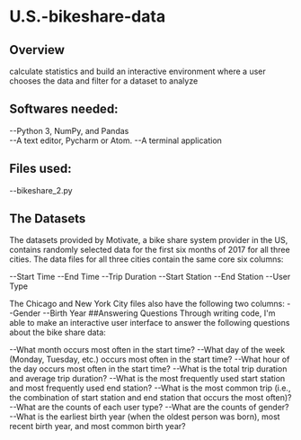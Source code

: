 # U.S.-bikeshare-data
## Overview
calculate statistics and build an interactive environment where a user chooses the data and filter for a dataset to analyze
## Softwares needed:
--Python 3, NumPy, and Pandas <br>
--A text editor, Pycharm or Atom.
--A terminal application
## Files used:
--bikeshare_2.py
## The Datasets
The datasets provided by Motivate, a bike share system provider in the US, contains randomly selected data for the first six months of 2017 for all three cities. The data files for all three cities contain the same core six columns:

--Start Time
--End Time
--Trip Duration
--Start Station
--End Station
--User Type

The Chicago and New York City files also have the following two columns:
--Gender
--Birth Year
##Answering Questions
Through writing code, I'm able to make an interactive user interface to answer the following questions about the bike share data:

--What month occurs most often in the start time?
--What day of the week (Monday, Tuesday, etc.) occurs most often in the start time?
--What hour of the day occurs most often in the start time?
--What is the total trip duration and average trip duration?
--What is the most frequently used start station and most frequently used end station?
--What is the most common trip (i.e., the combination of start station and end station that occurs the most often)?
--What are the counts of each user type?
--What are the counts of gender?
--What is the earliest birth year (when the oldest person was born), most recent birth year, and most common birth year?

